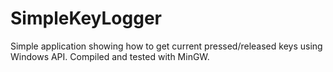 # SimpleKeyLogger
Simple application showing how to get current pressed/released keys using Windows API. Compiled and tested with MinGW.
